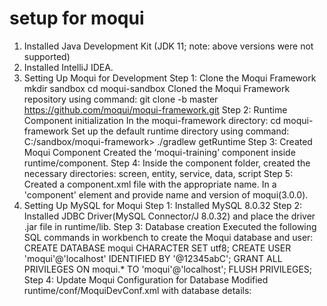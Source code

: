 # setup for moqui
1. Installed  Java Development Kit (JDK 11; note: above versions were not supported)
2. Installed IntelliJ IDEA.
3. Setting Up Moqui for Development
        Step 1: Clone the Moqui Framework
            mkdir sandbox 
            cd moqui-sandbox
            Cloned the Moqui Framework repository using command:
            git clone -b master https://github.com/moqui/moqui-framework.git
        Step 2: Runtime Component initialization
            In the moqui-framework directory:
            cd moqui-framework
            Set up the default runtime directory using command:
            C:/sandbox/moqui-framework> ./gradlew getRuntime
        Step 3: Created  Moqui Component
            Created the ‘moqui-training’ component inside runtime/component.
        Step 4: Inside the component folder, created the necessary directories: screen, entity, service, data, script
        Step 5: Created a component.xml file with the appropriate name. In a 'component' element and provide name and version of moqui(3.0.0).
4. Setting Up MySQL for Moqui
        Step 1: Installed MySQL 8.0.32 
        Step 2: Installed JDBC Driver(MySQL Connector/J 8.0.32) and place the driver .jar file in runtime/lib.
        Step 3: Database creation
            Executed the following SQL commands in workbench to create the Moqui database and user:
                CREATE DATABASE moqui CHARACTER SET utf8;
                CREATE USER 'moqui'@'localhost' IDENTIFIED BY '@12345abC';
                GRANT ALL PRIVILEGES ON moqui.* TO 'moqui'@'localhost';
                FLUSH PRIVILEGES;
        Step 4: Update Moqui Configuration for Database
            Modified runtime/conf/MoquiDevConf.xml with database details:
             <default-property name="entity_ds_host" value="127.0.0.1"/>
             <default-property name="entity_ds_db_conf" value="mysql8"/>
             <default-property name="entity_ds_database" value="moqui"/>
             <default-property name="entity_ds_user" value="root"/>
             <default-property name="entity_ds_password" value="2304"/>
